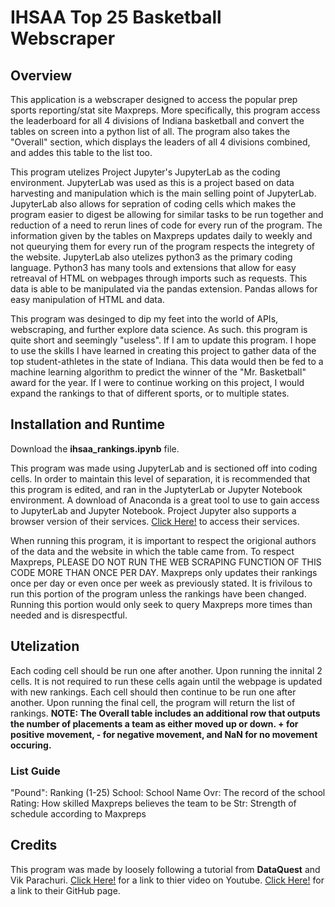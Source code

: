 # IHSAA Top 25 Basketball Webscraper

## Overview

 This application is a webscraper designed to access the popular prep sports reporting/stat site Maxpreps. More specifically, this program access the leaderboard for all 4 divisions of Indiana basketball and convert the tables on screen into a python list of all. The program also takes the "Overall" section, which displays the leaders of all 4 divisions combined, and addes this table to the list too. 

This program utelizes Project Jupyter's JupyterLab as the coding environment. JupyterLab was used as this is a project based on data harvesting and manipulation which is the main selling point of JupyterLab. JupyterLab also allows for sepration of coding cells which makes the program easier to digest be allowing for similar tasks to be run together and reduction of a need to rerun lines of code for every run of the program. The information given by the tables on Maxpreps updates daily to weekly and not queurying them for every run of the program respects the integrety of the website. JupyterLab also utelizes python3 as the primary coding language. Python3 has many tools and extensions that allow for easy retreaval of HTML on webpages through imports such as requests. This data is able to be manipulated via the pandas extension. Pandas allows for easy manipulation of HTML and data.

This program was desinged to dip my feet into the world of APIs, webscraping, and further explore data science. As such. this program is quite short and seemingly "useless". If I am to update this program. I hope to use the skills I have learned in creating this project to gather data of the top student-athletes in the state of Indiana. This data would then be fed to a machine learning algorithm to predict the winner of the "Mr. Basketball" award for the year. If I were to continue working on this project, I would expand the rankings to that of different sports, or to multiple states. 

## Installation and Runtime

Download the **ihsaa_rankings.ipynb** file.

This program was made using JupyterLab and is sectioned off into coding cells. In order to maintain this level of separation, it is recommended that this program is edited, and ran in the JuptyterLab or Jupyter Notebook environment. A download of Anaconda is a great tool to use to gain access to JupyterLab and Jupyter Notebook. Project Jupyter also supports a browser version of their services. [Click Here!](https://jupyter.org) to access their services.

When running this program, it is important to respect the origional authors of the data and the website in which the table came from. To respect Maxpreps, PLEASE DO NOT RUN THE WEB SCRAPING FUNCTION OF THIS CODE MORE THAN ONCE PER DAY. Maxpreps only updates their rankings once per day or even once per week as previously stated. It is frivilous to run this portion of the program unless the rankings have been changed. Running this portion would only seek to query Maxpreps more times than needed and is disrespectful.

## Utelization

Each coding cell should be run one after another. Upon running the innital 2 cells. It is not required to run these cells again until the webpage is updated with new rankings. Each cell should then continue to be run one after another. Upon running the final cell, the program will return the list of rankings. **NOTE: The Overall table includes an additional row that outputs the number of placements a team as either moved up or down. + for positive movement, - for negative movement, and NaN for no movement occuring.**

### List Guide
"Pound": Ranking (1-25)
School: School Name
Ovr: The record of the school
Rating: How skilled Maxpreps believes the team to be
Str: Strength of schedule according to Maxpreps

## Credits

This program was made by loosely following a tutorial from **DataQuest** and Vik Parachuri. 
[Click Here!](https://www.youtube.com/watch?v=JGQGd-oa0l4) for a link to thier video on Youtube.
[Click Here!](https://github.com/dataquestio/project-walkthroughs/blob/master/mvp/web_scraping.ipynb) for a link to their GitHub page. 

